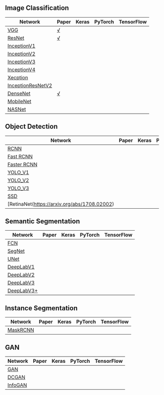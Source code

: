 
## Image Classification
| Network |  Paper  |  Keras  |  PyTorch   |  TensorFlow  |
| ---     | ---     | ---     | ---        | ---          |
|[VGG](https://arxiv.org/abs/1409.1556)|[√]()|    |   |  |
|[ResNet](https://arxiv.org/abs/1512.03385)| [√]()   |    |   |  |
|[InceptionV1](https://arxiv.org/abs/1409.4842)|    |    |   |  |
|[InceptionV2](https://arxiv.org/abs/1502.03167)|    |    |   |  |
|[InceptionV3](https://arxiv.org/abs/1512.00567)|    |    |   |  |
|[InceptionV4](https://arxiv.org/abs/1602.07261)|    |    |   |  |
|[Xecption](https://arxiv.org/abs/1610.02357)|    |    |   |  |
|[InceptionResNetV2](https://arxiv.org/abs/1602.07261)| |  |   |  |
|[DenseNet](https://arxiv.org/abs/1608.06993)|[√]()    |    |   |  |
|[MobileNet](https://arxiv.org/abs/1704.04861)|    |    |   |  |
|[NASNet](https://arxiv.org/abs/1707.07012)|    |    |   |  |


## Object Detection
| Network |  Paper  |  Keras  |  PyTorch   |  TensorFlow  |
| ---     | ---     | ---     | ---        | ---          |
|[RCNN](https://arxiv.org/abs/1311.2524)|    |    |   |  |
|[Fast RCNN](https://arxiv.org/abs/1504.08083)|    |    |   |  |
|[Faster RCNN](https://arxiv.org/abs/1506.01497)|    |    |   |  |
|[YOLO_V1](https://arxiv.org/abs/1506.02640)  |    |    |    |    |
|[YOLO_V2](https://arxiv.org/abs/1612.08242)  |     |    |    |    |
|[YOLO_V3](https://arxiv.org/abs/1804.02767)  |     |    |    |    |
|[SSD](https://arxiv.org/abs/1512.02325)  |    |    |    |    |
|[RetinaNet(https://arxiv.org/abs/1708.02002)  |    |    |    |    |

## Semantic Segmentation
| Network |  Paper  |  Keras  |  PyTorch   |  TensorFlow  |
| ---     | ---     | ---     | ---        | ---          |
|[FCN](https://arxiv.org/abs/1605.06211)  |     |    |    |    |
|[SegNet](https://arxiv.org/abs/1511.00561)  |    |    |    |    |
|[UNet](https://arxiv.org/abs/1505.04597)  |    |    |    |    |
|[DeepLabV1](https://arxiv.org/abs/1412.7062v3)  |   |    |    |    |
|[DeepLabV2](https://arxiv.org/abs/1606.00915)  |   |    |    |    |
|[DeepLabV3](https://arxiv.org/abs/1706.05587)  |   |    |    |    |
|[DeepLabV3+](https://arxiv.org/abs/1802.02611)  |   |    |    |    |


## Instance Segmentation
| Network |  Paper  |  Keras  |  PyTorch   |  TensorFlow  |
| ---     | ---     | ---     | ---        | ---          |
|[MaskRCNN](https://arxiv.org/abs/1703.06870)|    |    |    |    |


## GAN
| Network |  Paper  |  Keras  |  PyTorch   |  TensorFlow  |
| ---     | ---     | ---     | ---        | ---          |
| [GAN](https://arxiv.org/abs/1406.2661) |||||
|[DCGAN](https://arxiv.org/abs/1511.06434)|||||
|[InfoGAN](https://arxiv.org/abs/1606.03657)|||||
